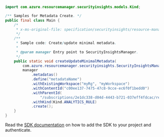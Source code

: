 ```java
import com.azure.resourcemanager.securityinsights.models.Kind;

/** Samples for Metadata Create. */
public final class Main {
    /*
     * x-ms-original-file: specification/securityinsights/resource-manager/Microsoft.SecurityInsights/preview/2021-09-01-preview/examples/metadata/PutMetadataMinimal.json
     */
    /**
     * Sample code: Create/update minimal metadata.
     *
     * @param manager Entry point to SecurityInsightsManager.
     */
    public static void createUpdateMinimalMetadata(
        com.azure.resourcemanager.securityinsights.SecurityInsightsManager manager) {
        manager
            .metadatas()
            .define("metadataName")
            .withExistingWorkspace("myRg", "myWorkspace")
            .withContentId("c00ee137-7475-47c8-9cce-ec6f0f1bedd0")
            .withParentId(
                "/subscriptions/2e1dc338-d04d-4443-b721-037eff4fdcac/resourceGroups/myRg/providers/Microsoft.OperationalInsights/workspaces/myWorkspace/providers/Microsoft.SecurityInsights/alertRules/ruleName")
            .withKind(Kind.ANALYTICS_RULE)
            .create();
    }
}
```

Read the [SDK documentation](https://github.com/Azure/azure-sdk-for-java/blob/azure-resourcemanager-securityinsights_1.0.0-beta.1/sdk/securityinsights/azure-resourcemanager-securityinsights/README.md) on how to add the SDK to your project and authenticate.
